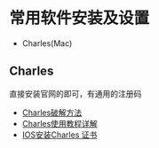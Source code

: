 # 常用软件安装及设置

* Charles(Mac)





## Charles

直接安装官网的即可，有通用的注册码

* [Charles破解方法](https://blog.csdn.net/qq_28285625/article/details/80858785)
* [Charles使用教程详解](https://zhuanlan.zhihu.com/p/140942687)
* [IOS安装Charles 证书](https://www.jianshu.com/p/08f602eabb54)